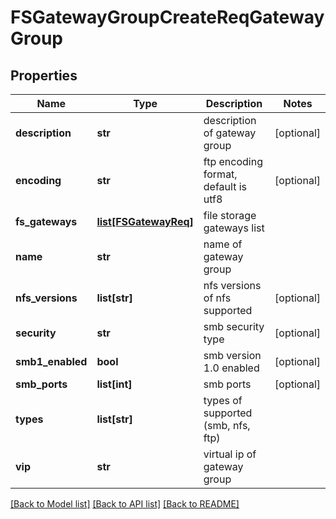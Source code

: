 # FSGatewayGroupCreateReqGatewayGroup

## Properties
Name | Type | Description | Notes
------------ | ------------- | ------------- | -------------
**description** | **str** | description of gateway group | [optional] 
**encoding** | **str** | ftp encoding format, default is utf8 | [optional] 
**fs_gateways** | [**list[FSGatewayReq]**](FSGatewayReq.md) | file storage gateways list | 
**name** | **str** | name of gateway group | 
**nfs_versions** | **list[str]** | nfs versions of nfs supported | [optional] 
**security** | **str** | smb security type | [optional] 
**smb1_enabled** | **bool** | smb version 1.0 enabled | [optional] 
**smb_ports** | **list[int]** | smb ports | [optional] 
**types** | **list[str]** | types of supported (smb, nfs, ftp) | 
**vip** | **str** | virtual ip of gateway group | 

[[Back to Model list]](../README.md#documentation-for-models) [[Back to API list]](../README.md#documentation-for-api-endpoints) [[Back to README]](../README.md)


